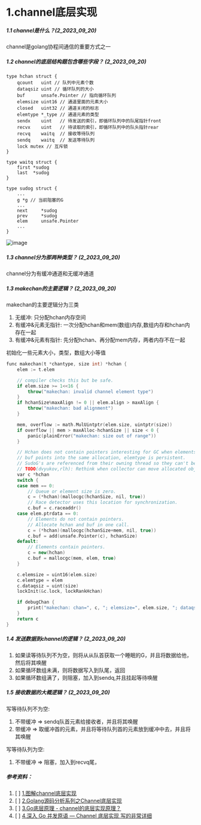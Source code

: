 # 1.channel底层实现
##### 1.1 channel是什么？(2_2023_09_20)
channel是golang协程间通信的重要方式之一

##### 1.2 channel的底层结构题包含哪些字段？ (2_2023_09_20)
```
type hchan struct {
	qcount   uint // 队列中元素个数
	dataqsiz uint // 循环队列的大小
	buf      unsafe.Pointer // 指向循环队列
	elemsize uint16 // 通道里面的元素大小
	closed   uint32 // 通道关闭的标志
	elemtype *_type // 通道元素的类型
	sendx    uint   // 待发送的索引，即循环队列中的队尾指针front
	recvx    uint   // 待读取的索引，即循环队列中的队头指针rear
	recvq    waitq  // 接收等待队列
	sendq    waitq  // 发送等待队列
	lock mutex // 互斥锁
}

type waitq struct {
	first *sudog
	last  *sudog
}

type sudog struct {
	...
	g *g // 当前阻塞的G
	...
	next     *sudog
	prev     *sudog
	elem     unsafe.Pointer
    ...
}
```

![image](https://github.com/Luozujian/architect/assets/27532970/b1ea84b6-872e-4814-bc7d-5fe30548c1b7)


##### 1.3 channel分为那两种类型？ (2_2023_09_20)
channel分为有缓冲通道和无缓冲通道


##### 1.3 makechan的主要逻辑？ (2_2023_09_20)
makechan的主要逻辑分为三类
1. 无缓冲: 只分配hchan内存空间
2. 有缓冲&元素无指针: 一次分配hchan和mem(数组)内存,数组内存和hchan内存在一起
3. 有缓冲&元素有指针: 先分配hchan、再分配mem内存，两者内存不在一起

初始化一些元素大小，类型，数组大小等值

```c++
func makechan(t *chantype, size int) *hchan {
	elem := t.elem

	// compiler checks this but be safe.
	if elem.size >= 1<<16 {
		throw("makechan: invalid channel element type")
	}
	if hchanSize%maxAlign != 0 || elem.align > maxAlign {
		throw("makechan: bad alignment")
	}

	mem, overflow := math.MulUintptr(elem.size, uintptr(size))
	if overflow || mem > maxAlloc-hchanSize || size < 0 {
		panic(plainError("makechan: size out of range"))
	}

	// Hchan does not contain pointers interesting for GC when elements stored in buf do not contain pointers.
	// buf points into the same allocation, elemtype is persistent.
	// SudoG's are referenced from their owning thread so they can't be collected.
	// TODO(dvyukov,rlh): Rethink when collector can move allocated objects.
	var c *hchan
	switch {
	case mem == 0:
		// Queue or element size is zero.
		c = (*hchan)(mallocgc(hchanSize, nil, true))
		// Race detector uses this location for synchronization.
		c.buf = c.raceaddr()
	case elem.ptrdata == 0:
		// Elements do not contain pointers.
		// Allocate hchan and buf in one call.
		c = (*hchan)(mallocgc(hchanSize+mem, nil, true))
		c.buf = add(unsafe.Pointer(c), hchanSize)
	default:
		// Elements contain pointers.
		c = new(hchan)
		c.buf = mallocgc(mem, elem, true)
	}

	c.elemsize = uint16(elem.size)
	c.elemtype = elem
	c.dataqsiz = uint(size)
	lockInit(&c.lock, lockRankHchan)

	if debugChan {
		print("makechan: chan=", c, "; elemsize=", elem.size, "; dataqsiz=", size, "\n")
	}
	return c
}
```


##### 1.4 发送数据到channel的逻辑？ (2_2023_09_20)
1. 如果读等待队列不为空，则将从从队首获取一个睡眠的G，并且将数据给他，然后将其唤醒
2. 如果循环数组未满，则将数据写入到队尾，返回
3. 如果循环数组满了，则阻塞，加入到sendq,并且挂起等待唤醒


##### 1.5 接收数据的大概逻辑？ (2_2023_09_20)
写等待队列不为空: 
1. 不带缓冲 => sendq队首元素给接收者，并且将其唤醒
2. 带缓冲 => 取缓冲首的元素，并且将等待队列首的元素放到缓冲中去，并且将其唤醒

写等待队列为空:
1. 不带缓冲 => 阻塞，加入到recvq尾，









##### 参考资料：

1. [ ] [1.图解channel底层实现](https://i6448038.github.io/2019/04/11/go-channel/)
2. [ ] [2.Golang源码分析系列之Channel底层实现](https://juejin.cn/post/6898132039812431885)
3. [ ] [3.Go底层原理 - channel的底层实现原理？](https://juejin.cn/post/7129085275266875422)
4. [ ] [4.深入 Go 并发原语 — Channel 底层实现 写的非常详细](https://halfrost.com/go_channel/)
